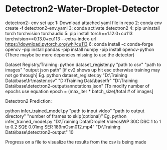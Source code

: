 # Detectron2-Water-Droplet-Detector

detectron2- env set up:
1: Download attached yaml file in repo
2: conda env create -f detectron2-env.yaml
3: conda activate detectron2
4: pip uninstall torch torchvision torchaudio
5: pip install torch==1.12.0+cu113 torchvision==0.13.0+cu113 --extra-index-url https://download.pytorch.org/whl/cu113
6: conda install -c conda-forge opencv
  -pip install pandas
  -pip install numpy 
  -pip install opencv-python
  (There maybe be more depencies missing to use the detector) 



Dataset Registry/Training: 
python dataset_register.py "path to csv" "path to images" "output json path" 
[if cv2 shows up hit esc otherwise training may not go through] 
Eg. python dataset_register.py "D:\Training Data\base\fr\master.csv" "D:\Training Data\base\fr" "D:\Training Data\base\detectron2-output\annotations.json"
[To modify number of epochs use equation epoch = (max_iter * batch_size)/total # of images]

Detectron2 Prediction:

python infer_trained_model.py "path to input video" "path to output directory" "number of frames to skip(optional)"
Eg. python infer_trained_model.py "D:\Training Data\Droplet Videos\WP 30C DSC 1 to 1 to 0.2 SQE 0.01mg SER 189mOsm012.mp4" "D:\Training Data\base\detectron2-output" 10

Progress on a file to visualize the results from the csv is being made

